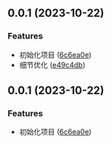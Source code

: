 ## 0.0.1 (2023-10-22)


### Features

* 初始化项目 ([6c6ea0e](https://github.com/AlbertLin0923/mango-kit/commit/6c6ea0e6fab12755ecde2815ae4fbe84f04f8d7b))
* 细节优化 ([e49c4db](https://github.com/AlbertLin0923/mango-kit/commit/e49c4dbe12834f08e1fa33db3529cba23a77f8d6))

## 0.0.1 (2023-10-22)


### Features

* 初始化项目 ([6c6ea0e](https://github.com/AlbertLin0923/mango-kit/commit/6c6ea0e6fab12755ecde2815ae4fbe84f04f8d7b))


